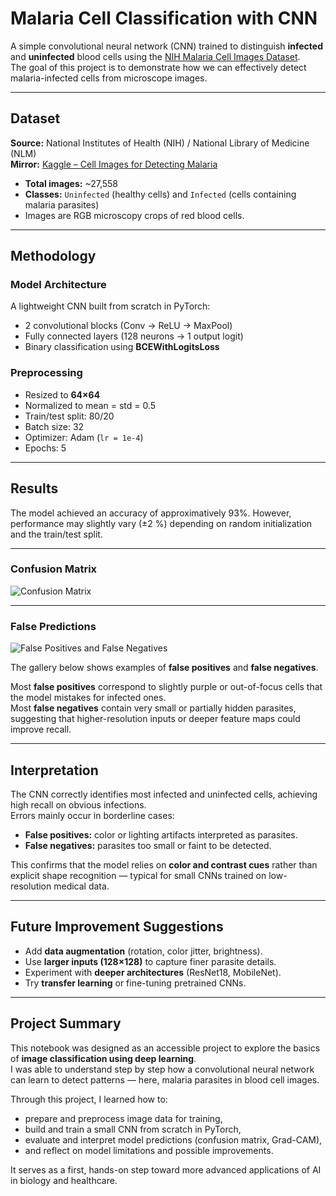 # Malaria Cell Classification with CNN

A simple convolutional neural network (CNN) trained to distinguish **infected** and **uninfected** blood cells using the [NIH Malaria Cell Images Dataset](https://ceb.nlm.nih.gov/repositories/malaria-datasets/).  
The goal of this project is to demonstrate how we can effectively detect malaria-infected cells from microscope images.

---

## Dataset

**Source:** National Institutes of Health (NIH) / National Library of Medicine (NLM)  
**Mirror:** [Kaggle – Cell Images for Detecting Malaria](https://www.kaggle.com/datasets/iarunava/cell-images-for-detecting-malaria)

- **Total images:** ~27,558  
- **Classes:** `Uninfected` (healthy cells) and `Infected` (cells containing malaria parasites)  
- Images are RGB microscopy crops of red blood cells.

---

## Methodology

### Model Architecture
A lightweight CNN built from scratch in PyTorch:
- 2 convolutional blocks (Conv → ReLU → MaxPool)
- Fully connected layers (128 neurons → 1 output logit)
- Binary classification using **BCEWithLogitsLoss**

### Preprocessing
- Resized to **64×64**
- Normalized to mean = std = 0.5
- Train/test split: 80/20  
- Batch size: 32  
- Optimizer: Adam (`lr = 1e-4`)  
- Epochs: 5  

---

## Results

The model achieved an accuracy of approximatively 93%. However, performance may slightly vary (±2 %) depending on random initialization and the train/test split.

---

### Confusion Matrix
![Confusion Matrix](docs:confusion_matrix.png)

---

### False Predictions
![False Positives and False Negatives](docs:fp_fn_.png)

The gallery below shows examples of **false positives** and **false negatives**.

Most **false positives** correspond to slightly purple or out-of-focus cells that the model mistakes for infected ones.  
Most **false negatives** contain very small or partially hidden parasites, suggesting that higher-resolution inputs or deeper feature maps could improve recall.

---

## Interpretation

The CNN correctly identifies most infected and uninfected cells, achieving high recall on obvious infections.  
Errors mainly occur in borderline cases:
- **False positives:** color or lighting artifacts interpreted as parasites.  
- **False negatives:** parasites too small or faint to be detected.  

This confirms that the model relies on **color and contrast cues** rather than explicit shape recognition — typical for small CNNs trained on low-resolution medical data.

---

## Future Improvement Suggestions

- Add **data augmentation** (rotation, color jitter, brightness).  
- Use **larger inputs (128×128)** to capture finer parasite details.  
- Experiment with **deeper architectures** (ResNet18, MobileNet).  
- Try **transfer learning** or fine-tuning pretrained CNNs.  

---

## Project Summary

This notebook was designed as an accessible project to explore the basics of **image classification using deep learning**.  
I was able to understand step by step how a convolutional neural network can learn to detect patterns — here, malaria parasites in blood cell images.

Through this project, I learned how to:
- prepare and preprocess image data for training,  
- build and train a small CNN from scratch in PyTorch,  
- evaluate and interpret model predictions (confusion matrix, Grad-CAM),  
- and reflect on model limitations and possible improvements.

It serves as a first, hands-on step toward more advanced applications of AI in biology and healthcare.
